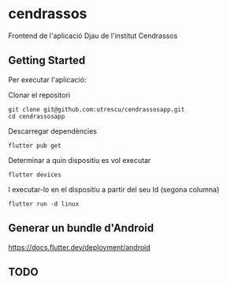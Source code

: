 # cendrassos

Frontend de l'aplicació Djau de l'institut Cendrassos

## Getting Started

Per executar l'aplicació:

Clonar el repositori

```console
git clone git@github.com:utrescu/cendrassosapp.git
cd cendrassosapp
```

Descarregar dependències

```console
flutter pub get
```

Determinar a quin dispositiu es vol executar

```console
flutter devices
```

I executar-lo en el dispositiu a partir del seu Id (segona columna)

```console
flutter run -d linux
```

## Generar un bundle d'Android

https://docs.flutter.dev/deployment/android

## TODO

